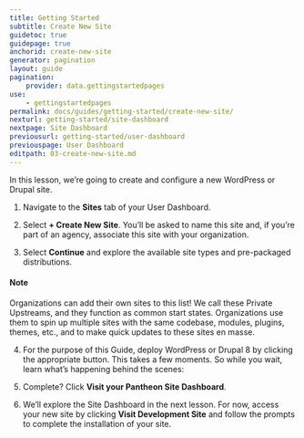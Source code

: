 ```yaml
---
title: Getting Started
subtitle: Create New Site
guidetoc: true
guidepage: true
anchorid: create-new-site
generator: pagination
layout: guide
pagination:
    provider: data.gettingstartedpages
use:
    - gettingstartedpages
permalink: docs/guides/getting-started/create-new-site/
nexturl: getting-started/site-dashboard
nextpage: Site Dashboard
previousurl: getting-started/user-dashboard
previouspage: User Dashboard
editpath: 03-create-new-site.md
---
```

In this lesson, we’re going to create and configure a new WordPress or Drupal site.

1. Navigate to the **Sites** tab of your User Dashboard.

2. Select **+ Create New Site**. You’ll be asked to name this site and, if you’re part of an agency, associate this site with your organization.

3. Select **Continue** and explore the available site types and pre-packaged distributions.

<div class="alert alert-info">
<h4 class="info">Note</h4>
<p>Organizations can add their own sites to this list! We call these Private Upstreams, and they function as common start states. Organizations use them to spin up multiple sites with the same codebase, modules, plugins, themes, etc., and to make quick updates to these sites en masse.
</p></div>

4. For the purpose of this Guide, deploy WordPress or Drupal 8 by clicking the appropriate button. This takes a few moments. So while you wait, learn what’s happening behind the scenes:

5. Complete? Click **Visit your Pantheon Site Dashboard**.

6. We’ll explore the Site Dashboard in the next lesson. For now, access your new site by clicking **Visit Development Site** and follow the prompts to complete the installation of your site.
